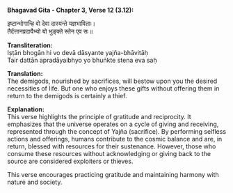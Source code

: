 **Bhagavad Gita - Chapter 3, Verse 12 (3.12):**      

इष्टान्भोगान्हि वो देवा दास्यन्ते यज्ञभाविताः।     
तैर्दत्तानप्रदायैभ्यो यो भुङ्क्ते स्तेन एव सः॥        

**Transliteration:**    
Iṣṭān bhogān hi vo devā dāsyante yajña-bhāvitāḥ       
Tair dattān apradāyaibhyo yo bhuṅkte stena eva saḥ         

**Translation:**       
The demigods, nourished by sacrifices, will bestow upon you the desired necessities of life. But one who enjoys these gifts without offering them in return to the demigods is certainly a thief.           

**Explanation:**       
This verse highlights the principle of gratitude and reciprocity. It emphasizes that the universe operates on a cycle of giving and receiving, represented through the concept of Yajña (sacrifice). By performing selfless actions and offerings, humans contribute to the cosmic balance and are, in return, blessed with resources for their sustenance. However, those who consume these resources without acknowledging or giving back to the source are considered exploiters or thieves.        

This verse encourages practicing gratitude and maintaining harmony with nature and society.
